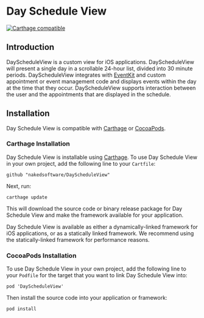 # Day Schedule View

[![Carthage compatible](https://img.shields.io/badge/Carthage-compatible-4BC51D.svg?style=flat)](https://github.com/Carthage/Carthage)

## Introduction

DayScheduleView is a custom view for iOS applications. DayScheduleView will
present a single day in a scrollable 24-hour list, divided into 30 minute
periods. DayScheduleView integrates with [EventKit](https://developer.apple.com/documentation/eventkit)
and custom appointment or event management code and displays events within
the day at the time that they occur. DayScheduleView supports interaction
between the user and the appointments that are displayed in the schedule.

## Installation

Day Schedule View is compatible with [Carthage](https://github.com/Carthage/Cartage)
or [CocoaPods](https://cocoapods.org).

### Carthage Installation

Day Schedule View is installable using [Carthage](https://github.com/Carthage/Carthage).
To use Day Schedule View in your own project, add the following line to your
`Cartfile`:

    github "nakedsoftware/DayScheduleView"

Next, run:

    carthage update

This will download the source code or binary release package for Day Schedule
View and make the framework available for your application.

Day Schedule View is available as either a dynamically-linked framework for
iOS applications, or as a statically linked framework. We recommend using the
statically-linked framework for performance reasons.

### CocoaPods Installation

To use Day Schedule View in your own project, add the following line to your
`Podfile` for the target that you want to link Day Schedule View into:

    pod 'DayScheduleView'

Then install the source code into your application or framework:

    pod install
